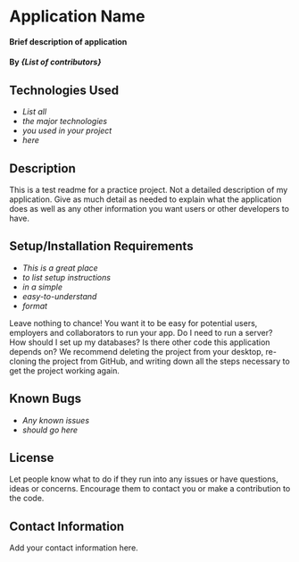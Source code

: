 # Application Name

#### Brief description of application

#### By _**{List of contributors}**_

## Technologies Used

* _List all_
* _the major technologies_
* _you used in your project_
* _here_

## Description

This is a test readme for a practice project. Not a detailed description of my application. Give as much detail as needed to explain what the application does as well as any other information you want users or other developers to have.

## Setup/Installation Requirements

* _This is a great place_
* _to list setup instructions_
* _in a simple_
* _easy-to-understand_
* _format_

Leave nothing to chance! You want it to be easy for potential users, employers and collaborators to run your app. Do I need to run a server? How should I set up my databases? Is there other code this application depends on? We recommend deleting the project from your desktop, re-cloning the project from GitHub, and writing down all the steps necessary to get the project working again.

## Known Bugs

* _Any known issues_
* _should go here_

## License

Let people know what to do if they run into any issues or have questions, ideas or concerns.  Encourage them to contact you or make a contribution to the code.

## Contact Information

Add your contact information here.